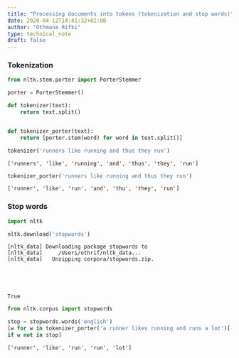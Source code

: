```yaml
---
title: "Processing documents into tokens (tokenization and stop words)"
date: 2020-04-12T14:41:32+02:00
author: "Othmane Rifki"
type: technical_note
draft: false
---
```

### Tokenization


```python
from nltk.stem.porter import PorterStemmer

porter = PorterStemmer()

def tokenizer(text):
    return text.split()


def tokenizer_porter(text):
    return [porter.stem(word) for word in text.split()]
```


```python
tokenizer('runners like running and thus they run')
```




    ['runners', 'like', 'running', 'and', 'thus', 'they', 'run']




```python
tokenizer_porter('runners like running and thus they run')
```




    ['runner', 'like', 'run', 'and', 'thu', 'they', 'run']



### Stop words


```python
import nltk

nltk.download('stopwords')
```

    [nltk_data] Downloading package stopwords to
    [nltk_data]     /Users/othrif/nltk_data...
    [nltk_data]   Unzipping corpora/stopwords.zip.





    True




```python
from nltk.corpus import stopwords

stop = stopwords.words('english')
[w for w in tokenizer_porter('a runner likes running and runs a lot')[-10:]
if w not in stop]
```




    ['runner', 'like', 'run', 'run', 'lot']


